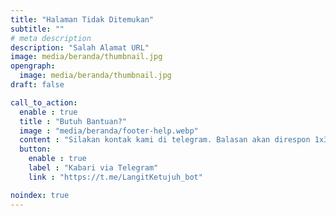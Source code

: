 ```yaml
---
title: "Halaman Tidak Ditemukan"
subtitle: ""
# meta description
description: "Salah Alamat URL"
image: media/beranda/thumbnail.jpg
opengraph:
  image: media/beranda/thumbnail.jpg
draft: false

call_to_action:
  enable : true
  title : "Butuh Bantuan?"
  image : "media/beranda/footer-help.webp"
  content : "Silakan kontak kami di telegram. Balasan akan direspon 1x3 jam."
  button:
    enable : true
    label : "Kabari via Telegram"
    link : "https://t.me/LangitKetujuh_bot"

noindex: true
---
```

